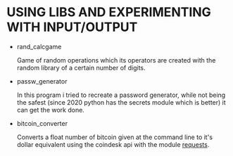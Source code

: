# USING LIBS AND EXPERIMENTING WITH INPUT/OUTPUT

- rand_calcgame
  
  Game of random operations which its operators are created with the random library of a certain number of digits. 

- passw_generator

  In this program i tried to recreate a password generator, while not being the safest (since 2020 python has the secrets module which is better) it can get the work done.
  
- bitcoin_converter

  Converts a float number of bitcoin given at the command line to it's dollar equivalent using the coindesk api with the module [requests](https://requests.readthedocs.io/en/latest/).
